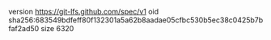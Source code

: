 version https://git-lfs.github.com/spec/v1
oid sha256:683549bdfeff80f132301a5a62b8aadae05cfbc530b5ec38c0425b7bfaf2ad50
size 6320
